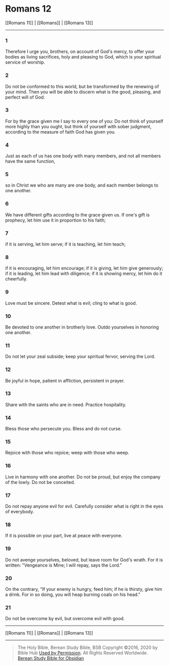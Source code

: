 # Romans 12

[[Romans 11]] | [[Romans]] | [[Romans 13]]

---

### 1
Therefore I urge you, brothers, on account of God's mercy, to offer your bodies as living sacrifices, holy and pleasing to God, which is your spiritual service of worship.

### 2
Do not be conformed to this world, but be transformed by the renewing of your mind. Then you will be able to discern what is the good, pleasing, and perfect will of God.

### 3
For by the grace given me I say to every one of you: Do not think of yourself more highly than you ought, but think of yourself with sober judgment, according to the measure of faith God has given you.

### 4
Just as each of us has one body with many members, and not all members have the same function,

### 5
so in Christ we who are many are one body, and each member belongs to one another.

### 6
We have different gifts according to the grace given us. If one's gift is prophecy, let him use it in proportion to his faith;

### 7
if it is serving, let him serve; if it is teaching, let him teach;

### 8
if it is encouraging, let him encourage; if it is giving, let him give generously; if it is leading, let him lead with diligence; if it is showing mercy, let him do it cheerfully.

### 9
Love must be sincere. Detest what is evil; cling to what is good.

### 10
Be devoted to one another in brotherly love. Outdo yourselves in honoring one another.

### 11
Do not let your zeal subside; keep your spiritual fervor, serving the Lord.

### 12
Be joyful in hope, patient in affliction, persistent in prayer.

### 13
Share with the saints who are in need. Practice hospitality.

### 14
Bless those who persecute you. Bless and do not curse.

### 15
Rejoice with those who rejoice; weep with those who weep.

### 16
Live in harmony with one another. Do not be proud, but enjoy the company of the lowly. Do not be conceited.

### 17
Do not repay anyone evil for evil. Carefully consider what is right in the eyes of everybody.

### 18
If it is possible on your part, live at peace with everyone.

### 19
Do not avenge yourselves, beloved, but leave room for God's wrath. For it is written: "Vengeance is Mine; I will repay, says the Lord."

### 20
On the contrary, "If your enemy is hungry, feed him; if he is thirsty, give him a drink. For in so doing, you will heap burning coals on his head."

### 21
Do not be overcome by evil, but overcome evil with good.

---

[[Romans 11]] | [[Romans]] | [[Romans 13]]

---

> The Holy Bible, Berean Study Bible, BSB
> Copyright &copy;2016, 2020 by Bible Hub
> [Used by Permission](https://berean.bible/terms.htm). All Rights Reserved Worldwide.
> [Berean Study Bible for Obsidian](https://github.com/gapmiss/berean-study-bible-for-obsidian)</small>

